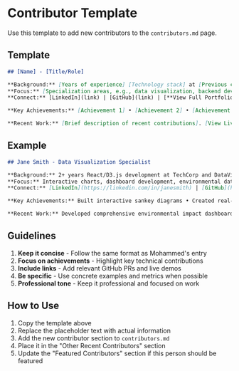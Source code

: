 # Contributor Template

Use this template to add new contributors to the `contributors.md` page.

## Template

```markdown
## [Name] - [Title/Role]

**Background:** [Years of experience] [Technology stack] at [Previous companies/roles]  
**Focus:** [Specialization areas, e.g., data visualization, backend development, etc.]  
**Connect:** [LinkedIn](link) | [GitHub](link) | [**View Full Portfolio**](link) *(optional)*

**Key Achievements:** [Achievement 1] • [Achievement 2] • [Achievement 3] • [Achievement 4]

**Recent Work:** [Brief description of recent contributions]. [View Live Demo](link) | [GitHub PRs](link) *(optional)*
```

## Example

```markdown
## Jane Smith - Data Visualization Specialist

**Background:** 2+ years React/D3.js development at TechCorp and DataViz Inc  
**Focus:** Interactive charts, dashboard development, environmental data analysis  
**Connect:** [LinkedIn](https://linkedin.com/in/janesmith) | [GitHub](https://github.com/janesmith)

**Key Achievements:** Built interactive sankey diagrams • Created real-time data dashboards • Optimized chart performance by 40%

**Recent Work:** Developed comprehensive environmental impact dashboard with real-time data updates and interactive filtering. [View Live Demo](../../charts/dashboard/) | [GitHub PRs](https://github.com/ModelEarth/io/pulls?q=is%3Apr+author%3Ajanesmith)
```

## Guidelines

1. **Keep it concise** - Follow the same format as Mohammed's entry
2. **Focus on achievements** - Highlight key technical contributions
3. **Include links** - Add relevant GitHub PRs and live demos
4. **Be specific** - Use concrete examples and metrics when possible
5. **Professional tone** - Keep it professional and focused on work

## How to Use

1. Copy the template above
2. Replace the placeholder text with actual information
3. Add the new contributor section to `contributors.md`
4. Place it in the "Other Recent Contributors" section
5. Update the "Featured Contributors" section if this person should be featured
